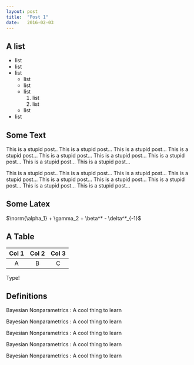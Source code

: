 ```yaml
---
layout: post
title:  "Post 1"
date:   2016-02-03
---
```


## A list 

- list
- list
- list
  - list
  - list
  - list
    1. list
    2. list
  - list
- list


## Some Text
This is a stupid post..  This is a stupid post...  This is a stupid post...
This is a stupid post...  This is a stupid post...  This is a stupid post...
This is a stupid post...  This is a stupid post...  This is a stupid post... 

This is a stupid post..  This is a stupid post...  This is a stupid post...
This is a stupid post...  This is a stupid post...  This is a stupid post...
This is a stupid post...  This is a stupid post...  This is a stupid post...

## Some Latex

$\norm{\alpha_1} + \gamma_2 + \beta^* - \delta^*_{-1}$


## A Table

| Col 1 | Col 2 | Col 3 |
|:-----:|:-----:|:-----:|
| A     |   B   | C     |

Type!

## Definitions

Bayesian Nonparametrics
: A cool thing to learn

  Bayesian Nonparametrics
  :   A cool thing to learn

Bayesian Nonparametrics
: A cool thing to learn

Bayesian Nonparametrics
: A cool thing to learn

Bayesian Nonparametrics
: A cool thing to learn

